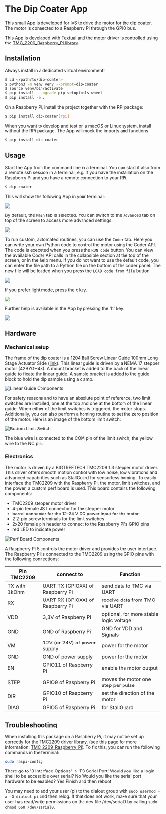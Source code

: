 # The Dip Coater App

This small App is developed for IvS to drive the motor for the dip coater. The motor is connected to a Raspberry Pi through the GPIO bus.

This App is developed with [Textual](https://www.textualize.io) and the motor driver is controlled using the [TMC_2209_Raspberry_Pi library](https://github.com/Chr157i4n/TMC2209_Raspberry_Pi).

## Installation

Always install in a dedicated virtual environment!

```bash
$ cd </path/to/dip-coater>
$ python3 -m venv venv --prompt=dip-coater
$ source venv/bin/activate
$ pip install --upgrade pip setuptools wheel
$ pip install -e .
```

On a Raspberry Pi, install the project together with the RPi package:

```bash
$ pip install dip-coater[rpi] 
```

When you want to develop and test on a macOS or Linux system, install without the RPi package. The App will mock the imports and functions.

```bash
$ pip install dip-coater
```

## Usage

Start the App from the command line in a terminal. You can start it also from a remote ssh session in a terminal, e.g. if you have the installation on the Raspberry Pi and you have a remote connection to your RPi.

```bash
$ dip-coater
```

This will show the following App in your terminal:

![](https://raw.githubusercontent.com/IvS-KULeuven/dip_coater/develop/images/dip-coater-dark.png)

By default, the `Main` tab is selected. You can switch to the `Advanced` tab on top of the screen to access more advanced settings.

![](https://raw.githubusercontent.com/IvS-KULeuven/dip_coater/develop/images/dip-coater-dark-advanced.png)

To run custom, automated routines, you can use the `Coder` tab. Here you can write your own Python code to control the motor
using the Coder API. The code is executed when you press the `RUN code` button. You can view the available Coder API calls in the 
collapsible section at the top of the screen, or in the help menu. If you do not want to use the default code, you can 
enter the file path to a Python file on the bottom of the coder panel. The new file will be loaded when you press the 
`LOAD code from file` button

![](https://raw.githubusercontent.com/IvS-KULeuven/dip_coater/develop/images/dip-coater-dark-coder.png)

If you prefer light mode, press the `t` key.

![](https://raw.githubusercontent.com/IvS-KULeuven/dip_coater/develop/images/dip-coater-light.png)

Further help is available in the App by pressing the 'h' key:

![](https://raw.githubusercontent.com/IvS-KULeuven/dip_coater/develop/images/dip-coater-help-screen.png)

## Hardware

### Mechanical setup

The frame of the dip coater is a 1204 Ball Screw Linear Guide 100mm Long Stage Actuator Slide ([link](https://www.amazon.com.be/-/en/Linear-Actuator-Running-Stepper-Router/dp/B08D3TZMT1/ref=asc_df_B08D3TZMT1/?tag=begogshpadde-21&linkCode=df0&hvadid=633312792214&hvpos=&hvnetw=g&hvrand=5176350200755500528&hvpone=&hvptwo=&hvqmt=&hvdev=c&hvdvcmdl=&hvlocint=&hvlocphy=1001162&hvtargid=pla-970595084604&psc=1&mcid=460a2b9362633e249658444c47b0b4ef)).
This linear guide is driven by a NEMA 17 stepper motor (42BYGH48). A mount bracket is added to the back of the linear guide
to fixate the linear guide. A sample bracket is added to the guide block to hold the dip sample using a clamp.

![Linear Guide Components](https://raw.githubusercontent.com/IvS-KULeuven/dip_coater/develop/images/LinearGuideComponents.png)

For safety reasons and to have an absolute point of reference, two limit switches are installed, one at the top and one at the bottom of the linear guide.
When either of the limit switches is triggered, the motor stops. Additionally, you can also perform a homing routine to set the zero position of the motor.
Here is an image of the bottom limit switch:

![Bottom Limit Switch](https://raw.githubusercontent.com/IvS-KULeuven/dip_coater/develop/images/BottomLimitSwitch.jpg)

The blue wire is connected to the COM pin of the limit switch, the yellow wire to the NC pin.

### Electronics

The motor is driven by a BIGTREETECH TMC2209 1.3 stepper motor driver. This driver offers smooth motion control with low noise, low vibrations
and advanced capabilities such as StallGuard for sensorless homing. To easily interface the TMC2209 with the Raspberry Pi, 
the motor, limit switches, and the power, a custom perf board is used. This board contains the following components:
- TMC2209 stepper motor driver
- 4-pin female JST connector for the stepper motor
- barrel connector for the 12-24 V DC power input for the motor
- 2 2-pin screw terminals for the limit switches
- 2x20 female pin header to connect to the Raspberry Pi's GPIO pins
- red LED to indicate power

![Perf Board Components](https://raw.githubusercontent.com/IvS-KULeuven/dip_coater/develop/images/PerfBoardComponents.png)

A Raspberry Pi 5 controls the motor driver and provides the user interface. The Raspberry Pi is connected to the 
TMC2209 using the GPIO pins with the following connections:

Pin TMC2209 | connect to                       | Function
-- |----------------------------------| --
TX with 1kOhm | UART TX (GPIOXX) of Raspberry Pi | send data to TMC via UART
RX | UART RX (GPIOXX) of Raspberry Pi | receive data from TMC via UART
VDD | 3,3V of Raspberry Pi             | optional, for more stable logic voltage
GND | GND of Raspberry Pi              | GND for VDD and Signals
VM | 12V (or 24V) of power supply     | power for the motor
GND | GND of power supply              | power for the motor
EN | GPIO11 of Raspberry Pi           | enable the motor output
STEP | GPIO9 of Raspberry Pi            | moves the motor one step per pulse
DIR | GPIO10 of Raspberry Pi           | set the direction of the motor
DIAG | GPIO5 of Raspberry Pi            | for StallGuard

## Troubleshooting

When installing this package on a Raspberry Pi, it may not be set up correctly for the TMC2209 driver library.
(see this page for more information: [TMC_2209_Raspberry_Pi](https://github.com/Chr157i4n/TMC2209_Raspberry_Pi?tab=readme-ov-file#troubleshoot)).
To fix this, you can run the following commands in the terminal:

```bash
sudo raspi-config
```

There go to '3 Interface Options' -> 'P3 Serial Port'
Would you like a login shell to be accessible over serial? No
Would you like the serial port hardware to be enabled? Yes
Finish and then reboot

You may need to add your user (pi) to the dialout group with `sudo usermod -a -G dialout pi` and then relog.
If that does not work, make sure that your user has read/write permissions on the dev file /dev/serial0 by calling `sudo chmod 660 /dev/serial0`.
